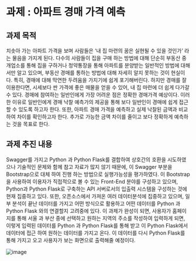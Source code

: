 # 과제 : 아파트 경매 가격 예측

## 과제 목적

치솟아 가는 아파트 가격을 보며 사람들은 ‘내 집 마련의 꿈은 실현될 수 있을 것인가’ 라는 물음을 가지게 된다. 다수의 사람들이 집을 구매 하는 방법에 대해 단순히 부동산 중개업소를 통해 집을 구하거나 청약통장을 통해 아파트를 분양받는 일반적인 방법에 대해서만 알고 있으며, 부동산 경매를 통하는 방법에 대해 자세히 알지 못하는 것이 현실이다. 
특히, 경매에 대해 막연한 두려움을 가지기에 쉽게 포기해버린다. 하지만 경매를 잘 이용한다면, 시세보다 싼 가격에 좋은 매물을 얻을 수 있어, 내 집 마련에 더 쉽게 다가갈 수 있다. 
경매에 참여하는 일반인에게 가장 어려운 점은 정확한 경매가격 예상이다. 
이러한 이유로 일반인에게 경매 낙찰 예측가의 제공을 통해 보다 일반인이 경매에 쉽게 접근 할 수 있도록 하고자 한다. 또한, 아파트 경매 가격을 예측하고 실제 낙찰된 금액과 비교하여 차이를 확인하고자 한다. 추가로 가능한 금액 차이를 줄이고 보다 정확하게 예측하는 것을 목표로 한다. 

## 과제 추진 내용
Swagger를 가지고 Python 과 Python Flask를 결합하여 상호간의 호환을 시도하였으나 기술적인 문제와 함께 참고 자료가 많지 않기 때문에, 이 Swagger 부분을 Bootstrap으로 대체 하여 진행 하는 방법으로 실행가능성을 평가하였다. 이 Bootstrap을 사용하여 이용자가 직접적으로 볼 수 있는 Front-End 분야를 구성하고 있으며, Python과 Python Flask로 구축하는 API 서버로서의 입출력 시스템을 구성하는 것에 현재 집중하고 있다. 또한, 오픈소스에서 가져온 여러 데이터분석에 집중하고 있으며, 일부 분석이 끝난 데이터를 가지고 어떤 방식으로 활용하고 어떤 데이터를 Python 과 Python Flask 와의 연결할지 고려중에 있다.
이 과제가 완성이 되면, 사용자가 홈페이지를 통해 서울 과 부산 중에 선택하고 원하는 지역의 주소를 작성하여 입력하게 되면, 이렇게 입력된 데이터를 Python 과 Python Flask를 통해 받고 이 Python Flask에서 데이터에 접근 하여 원하는 데이터를 가지고 온다. 이 데이터를 다시 Python Flask를 통해 가지고 오고 사용자가 보는 화면으로 출력해줄 예정이다. 

![image](https://user-images.githubusercontent.com/101695209/166148627-371557f8-5d3d-4272-9e83-e69c564cf322.png)


